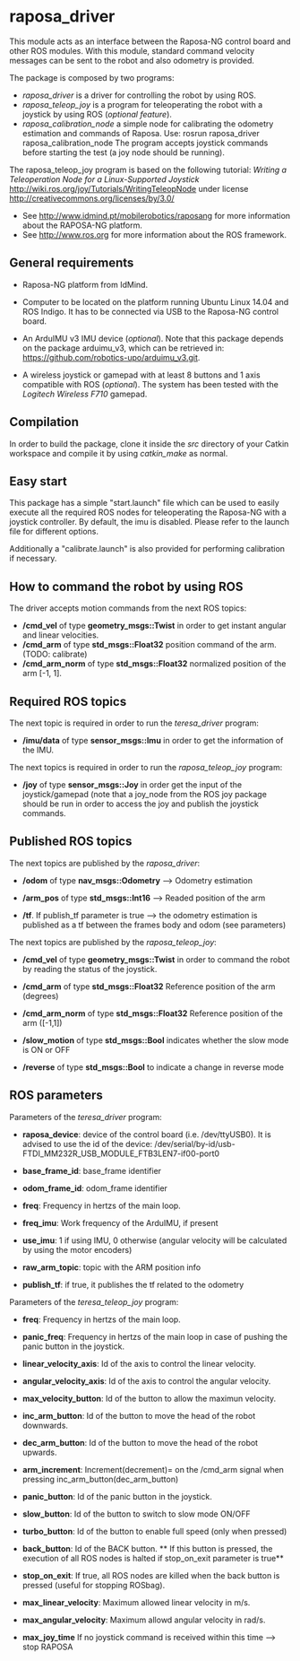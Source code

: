 # raposa_driver
This module acts as an interface between the Raposa-NG control board and other ROS modules. With this module, standard command velocity messages can be sent to the robot and also odometry is provided. 

The package is composed by two programs:

* *raposa_driver* is a driver for controlling the robot by using ROS.
* *raposa_teleop_joy* is a program for teleoperating the robot with a joystick by using ROS (*optional feature*).
* *raposa_calibration_node* a simple node for calibrating the odometry estimation and commands of Raposa. Use: rosrun raposa_driver raposa_calibration_node <type of test> <total time> <raw velocity command> The program accepts joystick commands before starting the test (a joy node should be running).

The raposa_teleop_joy program is based on the following tutorial: 
*Writing a Teleoperation Node for a Linux-Supported Joystick* 
http://wiki.ros.org/joy/Tutorials/WritingTeleopNode 
under license http://creativecommons.org/licenses/by/3.0/


- See http://www.idmind.pt/mobilerobotics/raposang for more information about the RAPOSA-NG platform. 
- See http://www.ros.org for more information about the ROS framework.

## General requirements

* Raposa-NG platform from IdMind.
  
* Computer to be located on the platform running Ubuntu Linux 14.04 and ROS Indigo. It has to be connected via USB to the Raposa-NG control board.

* An ArduIMU v3 IMU device (*optional*). Note that this package depends on the package arduimu_v3, which can be retrieved in: https://github.com/robotics-upo/arduimu_v3.git.

* A wireless joystick or gamepad with at least 8 buttons and 1 axis compatible with ROS (*optional*). The system has been tested with the *Logitech Wireless F710* gamepad. 


## Compilation
In order to build the package, clone it inside the *src* directory of your Catkin workspace and compile it by using *catkin_make* as normal.

## Easy start

This package has a simple "start.launch" file which can be used to easily execute all the required ROS nodes for teleoperating the Raposa-NG with a joystick controller. By default, the imu is disabled. Please refer to the launch file for different options.

Additionally a "calibrate.launch" is also provided for performing calibration if necessary.


## How to command the robot by using ROS

The driver accepts motion commands from the next ROS topics:

* **/cmd_vel** of type **geometry_msgs::Twist** in order to get instant angular and linear velocities.
* **/cmd_arm** of type **std_msgs::Float32** position command of the arm. (TODO: calibrate)
* **/cmd_arm_norm** of type **std_msgs::Float32** normalized position of the arm [-1, 1].

## Required ROS topics

The next topic is required in order to run the *teresa_driver* program:

* **/imu/data** of type **sensor_msgs::Imu** in order to get the information of the IMU.

The next topics is required in order to run the *raposa_teleop_joy* program:

* **/joy** of type **sensor_msgs::Joy** in order get the input of the joystick/gamepad (note that a joy_node from the ROS joy package should be run in order to access the joy and publish the joystick commands.


## Published ROS topics

The next topics are published by the *raposa_driver*: 

* **/odom** of type **nav_msgs::Odometry** --> Odometry estimation

* **/arm_pos** of type **std_msgs::Int16** --> Readed position of the arm

* **/tf**. If publish_tf parameter is true --> the odometry estimation is published as a tf between the frames body and odom (see parameters)

The next topics are published by the *raposa_teleop_joy*:

* **/cmd_vel** of type **geometry_msgs::Twist** in order to command the robot by reading the status of the joystick.

* **/cmd_arm** of type **std_msgs::Float32** Reference position of the arm (degrees)

* **/cmd_arm_norm** of type **std_msgs::Float32** Reference position of the arm ([-1,1])

* **/slow_motion** of type **std_msgs::Bool** indicates whether the slow mode is ON or OFF

* **/reverse** of type **std_msgs::Bool** to indicate a change in reverse mode

## ROS parameters

Parameters of the *teresa_driver* program:

* **raposa_device**: device of the control board (i.e. /dev/ttyUSB0). It is advised to use the id of the device: /dev/serial/by-id/usb-FTDI_MM232R_USB_MODULE_FTB3LEN7-if00-port0

* **base_frame_id**: base_frame identifier

* **odom_frame_id**: odom_frame identifier

* **freq**: Frequency in hertzs of the main loop.

* **freq_imu**: Work frequency of the ArduIMU, if present

* **use_imu**: 1 if using IMU, 0 otherwise (angular velocity will be calculated by using the motor encoders)

* **raw_arm_topic**: topic with the ARM position info 

* **publish_tf**: if true, it publishes the tf related to the odometry

Parameters of the *teresa_teleop_joy* program:

* **freq**: Frequency in hertzs of the main loop.

* **panic_freq**: Frequency in hertzs of the main loop in case of pushing the panic button in the joystick.

* **linear_velocity_axis**: Id of the axis to control the linear velocity.

* **angular_velocity_axis**: Id of the axis to control the angular velocity.

* **max_velocity_button**: Id of the button to allow the maximun velocity.

* **inc_arm_button**: Id of the button to move the head of the robot downwards.

* **dec_arm_button**: Id of the button to move the head of the robot upwards.

* **arm_increment**: Increment(decrement)= on the /cmd_arm signal when pressing inc_arm_button(dec_arm_button)

* **panic_button**: Id of the panic button in the joystick.

* **slow_button**: Id of the button to switch to slow mode ON/OFF

* **turbo_button**: Id of the button to enable full speed (only when pressed)

* **back_button**: Id of the BACK button. ** If this button is pressed, the execution of all ROS nodes is halted  if stop_on_exit parameter is true**

* **stop_on_exit**: If true, all ROS nodes are killed when the back button is pressed (useful for stopping ROSbag).

* **max_linear_velocity**: Maximum allowed linear velocity in m/s.

* **max_angular_velocity**: Maximum allowd angular velocity in rad/s.

* **max_joy_time** If no joystick command is received within this time --> stop RAPOSA




